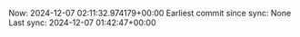 Now: 2024-12-07 02:11:32.974179+00:00 Earliest commit since sync: None Last sync: 2024-12-07 01:42:47+00:00
